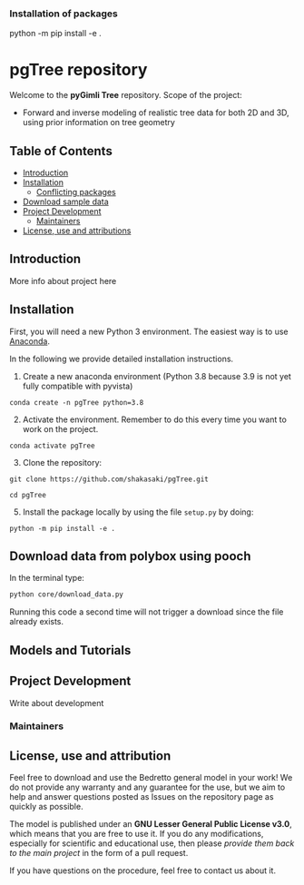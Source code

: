### Installation of packages
python -m pip install -e .


# pgTree repository
Welcome to the **pyGimli Tree**  repository. 
Scope of the project: 

* Forward and inverse modeling of realistic tree data for both 2D and 3D, using prior information on tree geometry



Table of Contents
--------
* [Introduction](README.md#introduction)
* [Installation](README.md#installation)
    * [Conflicting packages](README.md#conflicting-packages)
* [Download sample data](README.md#download-sample-data)
* [Project Development](README.md#project-development)
    * [Maintainers](README.md#maintainers)
* [License, use and attributions](README.md#license-use-and-attribution)
    

Introduction
-----------

More info about project here


Installation 
-----

First, you will need a new Python 3 environment. The easiest way is to use 
[Anaconda](https://www.anaconda.com/distribution/). 

In the following we provide detailed installation instructions.
1. Create a new anaconda environment (Python 3.8 because 3.9 is not yet fully compatible with pyvista)
```
conda create -n pgTree python=3.8
```
2. Activate the environment. Remember to do this every time you want to work on the project.
```
conda activate pgTree
```
3. Clone the repository:
```
git clone https://github.com/shakasaki/pgTree.git

cd pgTree

```
5. Install the package locally by using the file `setup.py` by doing:
```
python -m pip install -e .
```

Download data from polybox using pooch
-------

In the terminal type:
```bash
python core/download_data.py
```

Running this code a second time will not trigger a download since the file already exists.


Models and Tutorials
-------------------



Project Development
-------------------

Write about development


### Maintainers

 
License, use and attribution
----------------------------

Feel free to download and use the Bedretto general model in your work! We do not provide any
warranty and any guarantee for the use, but we aim to help and answer questions posted as Issues on the repository 
page as quickly as possible.

The model is published under an **GNU Lesser General Public License v3.0**, which
means that you are free to use it. If you do any modifications, especially for scientific and educational use,
then please _provide them back to the main project_ in the form of a pull request.

If you have questions on the procedure, feel free to contact us about it.
